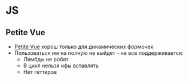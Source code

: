 # JS

## Petite Vue

- [Petite Vue](https://github.com/vuejs/petite-vue) хорош только для динамических формочек
- Пользоваться им на полную не выйдет - не все поддерживается:
  - Лямбды не робят
  - В цикл нельзя ифы вставлять
  - Нет геттеров 
